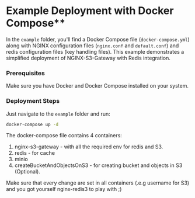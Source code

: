 # Example Deployment with Docker Compose**

In the `example` folder, you'll find a Docker Compose file (`docker-compose.yml`) along with NGINX configuration files (`nginx.conf` and `default.conf`) and redis configuration files (key handling files). This example demonstrates a simplified deployment of NGINX-S3-Gateway with Redis integration.

### Prerequisites

Make sure you have Docker and Docker Compose installed on your system.


### Deployment Steps

Just navigate to the `example` folder and run:
```bash
docker-compose up -d
```

The docker-compose file contains 4 containers:
1. nginx-s3-gateway - with all the required env for redis and S3.
2. redis - for cache
3. minio
4. createBucketAndObjectsOnS3 - for creating bucket and objects in S3 (Optional).

Make sure that every change are set in all containers (.e.g username for S3) and you got yourself nginx-redis3 to play with ;)